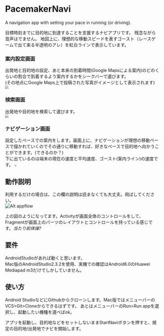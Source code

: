 # PacemakerNavi
A navigation app with setting your pace in running (or driving).  
  
目標時刻までに目的地に到達することを支援するナビアプリです。
残念ながら音声はでません。
地図上に、理想的な移動スピードを表すゴースト（レースゲームで出て来る半透明のアレ）を紅白ラインで表示しています。 



### 案内設定画面
出発地と目的地の設定、あと本来の到着時間(Google Mapsによる案内)のどのくらいの割合で到着するよう案内するかをシークバーで選びます。  
(その地点にGoogle Maps上で投稿された写真がイメージとして表示されます)  
<img src="https://github.com/TakayukiTomatsuri/PacemakerNavi/readmeImages/image1112.png" style="zoom:0.7;">

### 検索画面
出発地や目的地を検索して選びます。  
<img src="https://github.com/TakayukiTomatsuri/PacemakerNavi/readmeImages/image111.png" style="zoom:0.7;">

### ナビゲーション画面
設定したペースでの案内をします。画面上に、ナビゲーションが理想の移動ペースで描かれていくのでその通りに移動すれば、好きなペースで目的地へ向かうことができます。(できるのか？)  
下に出ているのは端末の現在の速度と平均速度、ゴースト(案内ライン)の速度です。
<img src="https://github.com/TakayukiTomatsuri/PacemakerNavi/readmeImages/image1113.png" style="zoom:0.4;">
   
## 動作説明
利用するだけの場合は、この欄の説明は読まなくても大丈夫。飛ばしてください。  
![Alt appflow](/PacemakerNavi/readmeImages/appflow.png)
  
上の図のようになってます。Activityが画面全体のコントロールをして、Fragmentが画面上のパーツのレイアウトとコントロールを持っている感じです。*当たり前体操?*  


## 要件
AndroidStudioがあれば動くと思います。  
Mac版のAndroidStudio2.3.2を使用、実機での確認はAndroid6.0のHuawei Mediapad m3だけでしかしていません。

## 使い方
Android StudioなどにGithubからクローンします。Mac版ではメニューバーのVCS>Git>Cloneからできるはずです。
あとはメニューバーのRun>Run appを選択し、起動したい機種を選べばok。

アプリを起動し、目的地などをセットしないままStartNaviボタンを押すと、規定の目的地/出発地でナビを開始します。
